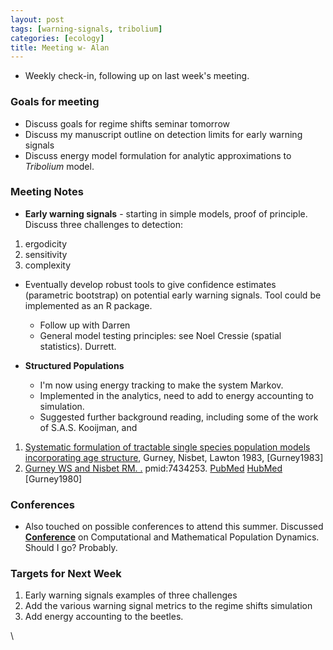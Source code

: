 ```yaml
---
layout: post
tags: [warning-signals, tribolium]
categories: [ecology]
title: Meeting w- Alan
---
```







 








-   Weekly check-in, following up on last week's meeting.

### Goals for meeting

-   Discuss goals for regime shifts seminar tomorrow
-   Discuss my manuscript outline on detection limits for early warning
    signals
-   Discuss energy model formulation for analytic approximations to
    *Tribolium* model.

### Meeting Notes

-   **Early warning signals** - starting in simple models, proof of
    principle. Discuss three challenges to detection:

1.  ergodicity
2.  sensitivity
3.  complexity

-   Eventually develop robust tools to give confidence estimates
    (parametric bootstrap) on potential early warning signals. Tool
    could be implemented as an R package.
    -   Follow up with Darren
    -   General model testing principles: see Noel Cressie (spatial
        statistics). Durrett.

-   **Structured Populations**
    -   I'm now using energy tracking to make the system Markov.
    -   Implemented in the analytics, need to add to energy accounting
        to simulation.
    -   Suggested further background reading, including some of the work
        of S.A.S. Kooijman, and

1.  [Systematic formulation of tractable single species population
    models incorporating age
    structure](http://www.jstor.org/page/termsConfirm.jsp?redirectUri=/stable/pdfplus/4567.pdf "http://www.jstor.org/page/termsConfirm.jsp?redirectUri=/stable/pdfplus/4567.pdf"),
    Gurney, Nisbet, Lawton 1983, [Gurney1983]
2.  [Gurney WS and Nisbet RM.
    .](http://eutils.ncbi.nlm.nih.gov/entrez/eutils/elink.fcgi?cmd=prlinks&dbfrom=pubmed&retmode=ref&id=7434253 "View or buy article from publisher (if available)")
    pmid:7434253.
    [PubMed](http://eutils.ncbi.nlm.nih.gov/entrez/eutils/efetch.fcgi?db=pubmed&rettype=abstract&id=7434253 "PMID 7434253")
    [HubMed](http://www.hubmed.org/display.cgi?uids=7434253 "PMID 7434253")
    [Gurney1980]

### Conferences

-   Also touched on possible conferences to attend this summer.
    Discussed
    **[Conference](http://www.sm.u-bordeaux2.fr/CMPD3/index.html "http://www.sm.u-bordeaux2.fr/CMPD3/index.html")**
    on Computational and Mathematical Population Dynamics. Should I go?
    Probably.

### Targets for Next Week

1.  Early warning signals examples of three challenges
2.  Add the various warning signal metrics to the regime shifts
    simulation
3.  Add energy accounting to the beetles.

\

